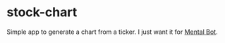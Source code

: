 # stock-chart

Simple app to generate a chart from a ticker. I just want it for [Mental Bot](https://github.com/jlsajfj/MentalBot).